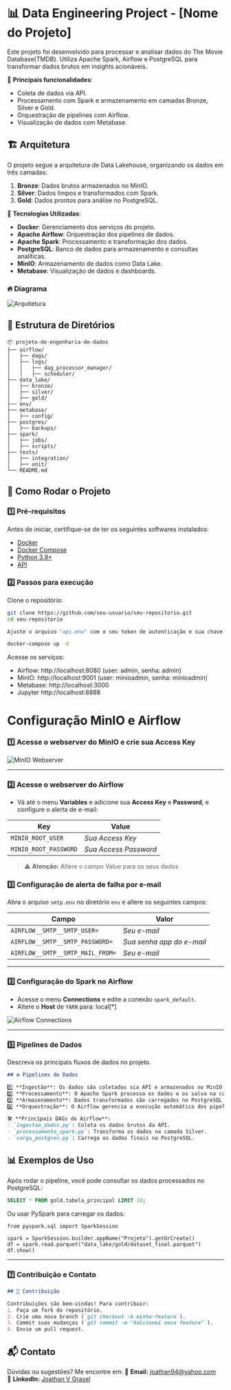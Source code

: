 # 📊 Data Engineering Project - [Nome do Projeto]

Este projeto foi desenvolvido para processar e analisar dados do The Movie Database(TMDB). Utiliza Apache Spark, Airflow e PostgreSQL para transformar dados brutos em insights acionáveis.

📌 **Principais funcionalidades**:
- Coleta de dados via API.
- Processamento com Spark e armazenamento em camadas Bronze, Silver e Gold.
- Orquestração de pipelines com Airflow.
- Visualização de dados com Metabase.

## 🏗️ Arquitetura

O projeto segue a arquitetura de Data Lakehouse, organizando os dados em três camadas:

1. **Bronze**: Dados brutos armazenados no MinIO.
2. **Silver**: Dados limpos e transformados com Spark.
3. **Gold**: Dados prontos para análise no PostgreSQL.

🚀 **Tecnologias Utilizadas**:
- **Docker**: Gerenciamento dos serviços do projeto.
- **Apache Airflow**: Orquestração dos pipelines de dados.
- **Apache Spark**: Processamento e transformação dos dados.
- **PostgreSQL**: Banco de dados para armazenamento e consultas analíticas.
- **MinIO**: Armazenamento de dados como Data Lake.
- **Metabase**: Visualização de dados e dashboards.

### 🔥 **Diagrama**
![Arquitetura](docs/arquitetura.png)  <!-- Adicione uma imagem da arquitetura, se possível -->
## 📂 Estrutura de Diretórios

```
📦 projeto-de-engenharia-de-dados
├── airflow/
│   ├── dags/
│   ├── logs/
│   │   ├── dag_processor_manager/
│   │   ├── scheduler/
├── data_lake/
│   ├── bronze/
│   ├── silver/
│   ├── gold/
├── env/
├── metabase/
│   ├── config/
├── postgres/
│   ├── backups/
├── spark/
│   ├── jobs/
│   ├── scripts/
├── tests/
│   ├── integration/
│   ├── unit/
└── README.md
```

## 🚀 Como Rodar o Projeto

### 1️⃣ **Pré-requisitos**
Antes de iniciar, certifique-se de ter os seguintes softwares instalados:
- [Docker](https://www.docker.com/)
- [Docker Compose](https://docs.docker.com/compose/)
- [Python 3.9+](https://www.python.org/)
- [API](https://www.themoviedb.org/settings/api)

### 2️⃣ **Passos para execução**

Clone o repositório:
```bash
git clone https://github.com/seu-usuario/seu-repositorio.git
cd seu-repositorio

Ajuste o arquivo "api.env" com o seu token de autenticação e sua chave de acesso. 

docker-compose up -d
```

Acesse os serviços:

- Airflow: http://localhost:8080 (user: admin, senha: admin)
- MinIO: http://localhost:9001 (user: minioadmin, senha: minioadmin)
- Metabase: http://localhost:3000
- Jupyter http://localhost:8888


# Configuração MinIO e Airflow

### 1️⃣ Acesse o webserver do MinIO e crie sua **Access Key**  

![MinIO Webserver](https://prnt.sc/1M4AMeExxxfN)

---

### 2️⃣ Acesse o webserver do Airflow  
- Vá até o menu **Variables** e adicione sua **Access Key** e **Password**, e configure o alerta de e-mail:

| **Key**                | **Value**         |
|------------------------|-------------------|
| `MINIO_ROOT_USER`      | *Sua Access Key*      |
| `MINIO_ROOT_PASSWORD`  | *Sua Access Password* |


> ⚠️ **Atenção:** Altere o campo Value para os seus dados

### 3️⃣ Configuração de alerta de falha por e-mail  

Abra o arquivo `smtp.env` no diretório `env` e altere os seguintes campos:  

| **Campo**                        | **Valor**                      |
|--------------------------------|--------------------------------|
| `AIRFLOW__SMTP__SMTP_USER=`     | *Seu e-mail*                   |
| `AIRFLOW__SMTP__SMTP_PASSWORD=` | *Sua senha app do e-mail*      |
| `AIRFLOW__SMTP__SMTP_MAIL_FROM=`| *Seu e-mail*                   |

---

### 3️⃣ Configuração do Spark no Airflow  
- Acesse o menu **Connections** e edite a conexão `spark_default`.  
- Altere o **Host** de `YARN` para:  local[*]

![Airflow Connections](https://prnt.sc/ksDBKW21N66Z)

---

### **5️⃣ Pipelines de Dados**
Descreva os principais fluxos de dados no projeto.  

```md
## ⚙️ Pipelines de Dados

1️⃣ **Ingestão**: Os dados são coletados via API e armazenados no MinIO (camada Bronze).  
2️⃣ **Processamento**: O Apache Spark processa os dados e os salva na camada Silver.  
3️⃣ **Armazenamento**: Dados transformados são carregados no PostgreSQL (camada Gold).  
4️⃣ **Orquestração**: O Airflow gerencia a execução automática dos pipelines.  

🛠 **Principais DAGs do Airflow**:
- `ingestao_dados.py`: Coleta os dados brutos da API.
- `processamento_spark.py`: Transforma os dados na camada Silver.
- `carga_postgres.py`: Carrega os dados finais no PostgreSQL.
```

## 📊 Exemplos de Uso

Após rodar o pipeline, você pode consultar os dados processados no PostgreSQL:

```sql
SELECT * FROM gold.tabela_principal LIMIT 10;
```
Ou usar PySpark para carregar os dados:
```
from pyspark.sql import SparkSession

spark = SparkSession.builder.appName("Projeto").getOrCreate()
df = spark.read.parquet("data_lake/gold/dataset_final.parquet")
df.show()
```

---

### **7️⃣ Contribuição e Contato** 

```md
## 🤝 Contribuição

Contribuições são bem-vindas! Para contribuir:
1. Faça um fork do repositório.
2. Crie uma nova branch (`git checkout -b minha-feature`).
3. Commit suas mudanças (`git commit -m "Adicionei nova feature"`).
4. Envie um pull request.
```
## 📬 Contato
Dúvidas ou sugestões? Me encontre em:
📧 **Email:** joathan94@yahoo.com   
📘 **LinkedIn:** [Joathan V Grasel](https://www.linkedin.com/in/jgrasel/)

